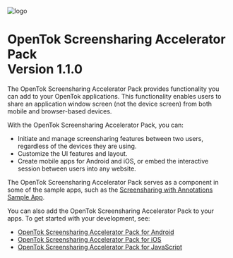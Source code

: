 ![logo](./tokbox-logo.png)

# OpenTok Screensharing Accelerator Pack<br/>Version 1.1.0

The OpenTok Screensharing Accelerator Pack provides functionality you can add to your OpenTok applications. This functionality enables users to share an application window screen (not the device screen) from both mobile and browser-based devices.

With the OpenTok Screensharing Accelerator Pack, you can:

- Initiate and manage screensharing features between two users, regardless of the devices they are using.
- Customize the UI features and layout.
- Create mobile apps for Android and iOS, or embed the interactive session between users into any website.

The OpenTok Screensharing Accelerator Pack serves as a component in some of the sample apps, such as the [Screensharing with Annotations Sample App](https://github.com/opentok/one-to-one-screen-annotations-sample-apps). 

You can also add the OpenTok Screensharing Accelerator Pack to your apps. To get started with your development, see:

- [OpenTok Screensharing Accelerator Pack for Android](./android)
- [OpenTok Screensharing Accelerator Pack for iOS](./ios)
- [OpenTok Screensharing Accelerator Pack for JavaScript](./js)
